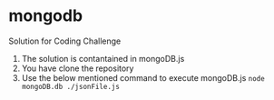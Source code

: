 # mongodb
Solution for Coding Challenge

1. The solution is contantained in mongoDB.js 
2. You have clone the repository 
3. Use the below mentioned command to execute mongoDB.js
`node mongoDB.db ./jsonFile.js`
